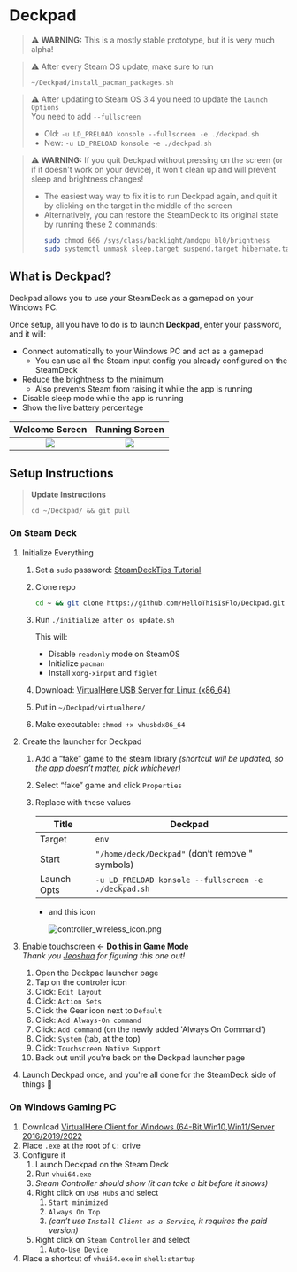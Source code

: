 # Deckpad

> ⚠️ **WARNING:** This is a mostly stable prototype, but it is very much alpha!

> ⚠️ After every Steam OS update, make sure to run
> ```
> ~/Deckpad/install_pacman_packages.sh
> ```

> ⚠️ After updating to Steam OS 3.4 you need to update the `Launch Options`   
> You need to add `--fullscreen`
> - Old: `-u LD_PRELOAD konsole --fullscreen -e ./deckpad.sh`
> - New: `-u LD_PRELOAD konsole -e ./deckpad.sh`

> ⚠️ **WARNING:** If you quit Deckpad without pressing on the screen (or if it doesn't work on your device), it won't clean up and will prevent sleep and brightness changes!
> - The easiest way way to fix it is to run Deckpad again, and quit it by clicking on the target in the middle of the screen  
> - Alternatively, you can restore the SteamDeck to its original state by running these 2 commands:
>   ```bash
>   sudo chmod 666 /sys/class/backlight/amdgpu_bl0/brightness
>   sudo systemctl unmask sleep.target suspend.target hibernate.target hybrid-sleep.target >/dev/null 2>&1
>   ```

## What is Deckpad?

Deckpad allows you to use your SteamDeck as a gamepad on your Windows PC.

Once setup, all you have to do is to launch **Deckpad**, enter your password, and it will:

* Connect automatically to your Windows PC and act as a gamepad
   * You can use all the Steam input config you already configured on the SteamDeck
* Reduce the brightness to the minimum
   * Also prevents Steam from raising it while the app is running
* Disable sleep mode while the app is running
* Show the live battery percentage

Welcome Screen              |  Running Screen
:-------------------------:|:-------------------------:
![](https://github.com/HelloThisIsFlo/Deckpad/raw/main/doc/welcome_screen.jpg)  |  ![](https://github.com/HelloThisIsFlo/Deckpad/raw/main/doc/running_screen.jpg)


## Setup Instructions
> **Update Instructions**
> ```
> cd ~/Deckpad/ && git pull
> ```
### On Steam Deck

1. Initialize Everything

    1. Set a `sudo` password: [SteamDeckTips Tutorial](https://steamdecktips.com/blog/how-to-set-a-password-for-your-steam-deck-user-in-desktop-mode)
    2. Clone repo
        
        ```bash
        cd ~ && git clone https://github.com/HelloThisIsFlo/Deckpad.git
        ```
        
    3. Run `./initialize_after_os_update.sh`
        
        This will:
        
        - Disable `readonly` mode on SteamOS
        - Initialize `pacman`
        - Install `xorg-xinput` and `figlet`
    4. Download: [VirtualHere USB Server for Linux (x86_64)](https://www.virtualhere.com/sites/default/files/usbserver/vhusbdx86_64)      
    5. Put in `~/Deckpad/virtualhere/`
    6. Make executable: `chmod +x vhusbdx86_64`

2. Create the launcher for Deckpad

    1. Add a “fake” game to the steam library *(shortcut will be updated, so the app doesn’t matter, pick whichever)*
    2. Select “fake” game and click `Properties`
    3. Replace with these values
        
        
        | Title | Deckpad |
        | --- | --- |
        | Target | `env` |
        | Start | `"/home/deck/Deckpad"` (don’t remove " symbols) |
        | Launch Opts | `-u LD_PRELOAD konsole --fullscreen -e ./deckpad.sh` |
        - and this icon
            
            ![controller_wireless_icon.png](https://github.com/HelloThisIsFlo/Deckpad/blob/main/icon.png)
            
        
3. Enable touchscreen <- **Do this in Game Mode**  
  _Thank you [Jeoshua](https://github.com/Jeoshua) for figuring this one out!_
    1. Open the Deckpad launcher page
    2. Tap on the controler icon
    3. Click: `Edit Layout`
    4. Click: `Action Sets`
    5. Click the Gear icon next to `Default`
    6. Click: `Add Always-On command`
    7. Click: `Add command` (on the newly added 'Always On Command')
    8. Click: `System` (tab, at the top)
    9. Click: `Touchscreen Native Support`
    10. Back out until you're back on the Deckpad launcher page

4. Launch Deckpad once, and you're all done for the SteamDeck side of things 🎉


### On Windows Gaming PC

1. Download [VirtualHere Client for Windows (64-Bit Win10,Win11/Server 2016/2019/2022](https://www.virtualhere.com/sites/default/files/usbclient/vhui64.exe)
2. Place `.exe` at the root of `C:` drive
3. Configure it
    1. Launch Deckpad on the Steam Deck
    2. Run `vhui64.exe`
    3. *Steam Controller should show (it can take a bit before it shows)*
    4. Right click on `USB Hubs` and select
        1. `Start minimized`
        2. `Always On Top`
        3. *(can’t use `Install Client as a Service`, it requires the paid version)*
    5. Right click on `Steam Controller` and select
        1. `Auto-Use Device`
4. Place a shortcut of `vhui64.exe` in `shell:startup`